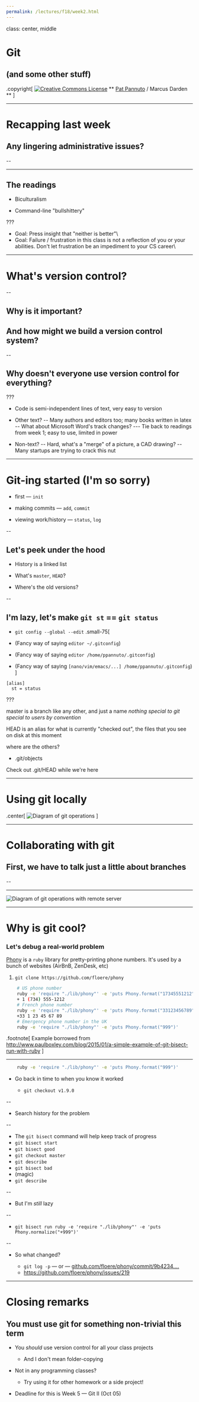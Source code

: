 ```yaml
---
permalink: /lectures/f18/week2.html
---
```


class: center, middle

# Git
## (and some other stuff)

.copyright[
<a rel="license" href="http://creativecommons.org/licenses/by/4.0/"><img alt="Creative Commons License" style="border-width:0" src="https://i.creativecommons.org/l/by/4.0/88x31.png" /></a>
** [Pat Pannuto](http://patpannuto.com) / Marcus Darden **
]

---

# Recapping last week

## Any lingering administrative issues?

--

<hr />

## The readings

 - Biculturalism

 - Command-line "bullshittery"

???
 - Goal: Press insight that "neither is better"\
 - Goal: Failure / frustration in this class is not a reflection of you or your\
         abilities. Don't let frustration be an impediment to your CS career\

---

# What's version control?

--

## Why is it important?

## And how might we build a version control system?

--

## Why doesn't everyone use version control for everything?

???
  - Code is semi-independent lines of text, very easy to version

  - Other text?
    -- Many authors and editors too; many books written in latex
    -- What about Microsoft Word's track changes?
       --- Tie back to readings from week 1; easy to use, limited in power

  - Non-text?
    -- Hard, what's a "merge" of a picture, a CAD drawing?
    -- Many startups are trying to crack this nut

---

# Git-ing started (I'm so sorry)

 - first — `init`

 - making commits — `add`, `commit`

 - viewing work/history — `status`, `log`

--

## Let's peek under the hood

 - History is a linked list

 - What's `master`, `HEAD`?

 - Where's the old versions?

--

## I'm lazy, let's make `git st` == `git status`

 - `git config --global --edit`
.small-75[
- (Fancy way of saying `editor ~/.gitconfig`)

- (Fancy way of saying `editor /home/ppannuto/.gitconfig`)

- (Fancy way of saying `[nano/vim/emacs/...] /home/ppannuto/.gitconfig`)
]

```
[alias]
  st = status
```

???

master is a branch like any other, and just a name _nothing special to git_
                                                  _special to users by convention_

HEAD is an alias for what is currently "checked out", the files that you
see on disk at this moment

where are the others?
   - .git/objects

Check out .git/HEAD while we're here


---

# Using git locally

.center[
![Diagram of git operations](img/git_triangle-local.svg)
]

---

# Collaborating with git

## First, we have to talk just a little about branches

--

<hr />

![Diagram of git operations with remote server](img/git_triangle.svg)

---

# Why is git cool?

### Let's debug a real-world problem

[Phony](https://github.com/floere/phony) is a  `ruby` library for
pretty-printing phone numbers. It's used by a bunch of websites (AirBnB,
ZenDesk, etc)

1. `git clone https://github.com/floere/phony`

```bash
    # US phone number
    ruby -e 'require "./lib/phony"' -e 'puts Phony.format("17345551212")'
    + 1 (734) 555-1212
    # French phone number
    ruby -e 'require "./lib/phony"' -e 'puts Phony.format("33123456789")'
    +33 1 23 45 67 89
    # Emergency phone number in the UK
    ruby -e 'require "./lib/phony"' -e 'puts Phony.format("999")'
```

.footnote[
Example borrowed from http://www.paulboxley.com/blog/2015/01/a-simple-example-of-git-bisect-run-with-ruby
]

---

```bash
    ruby -e 'require "./lib/phony"' -e 'puts Phony.format("999")'
```

- Go back in time to when you know it worked

   - `git checkout v1.9.0`

--

- Search history for the problem

--

   - The `git bisect` command will help keep track of progress
   - `git bisect start`
   - `git bisect good`
   - `git checkout master`
   - `git describe`
   - `git bisect bad`
   - (magic)
   - `git describe`

--

- But I'm _still_ lazy

--

   - `git bisect run ruby -e 'require "./lib/phony"' -e 'puts Phony.normalize("+999")'`

--

- So what changed?

   - `git log -p` — or — <a href="https://github.com/floere/phony/commit/9b4234a5024780f3b781b9a68e9c12104dea9c94">github.com/floere/phony/commit/9b4234....</a>
   - https://github.com/floere/phony/issues/219

---

# Closing remarks

## **You must use git for something non-trivial this term**

 - You _should_ use version control for all your class projects

    - And I don't mean folder-copying

 - Not in any programming classes?

    - Try using it for other homework or a side project!

 - Deadline for this is Week 5 — Git II (Oct 05)
